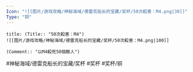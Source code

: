 ```yaml
---
Icon: "![[图片/游戏攻略/神秘海域/德雷克船长的宝藏/奖杯/50次殺害：M4.png|30]]"
Type: "铜"
---
```

```ad-common-bronze-trophy
title: (Title:: "50次殺害：M4")
![[图片/游戏攻略/神秘海域/德雷克船长的宝藏/奖杯/50次殺害：M4.png|100]]

(Comment:: "以M4殺死50個敵人")
```

#神秘海域/德雷克船长的宝藏/奖杯 #奖杯 #奖杯/铜
